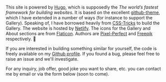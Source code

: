 This site is powered by [Hugo][1], which is supposedly the _The world’s fastest framework for building websites_. It is based on the excellent [github-theme][2], which I have extended in a number of ways (for instance to support the Gallery). Speaking of, I have borrowed heavily from [CSS-Tricks][3] to build the Gallery. The website is hosted by [Netlify][4]. The icons for the Gallery and About sections are from [Flaticon][5]. Authors are [Pixel-Perfect][6] and [Freepik][7] respectively. :pray:

If you are interested in building something similar for yourself, the code is freely available on my [Github profile][8]. If you found a bug, please feel free to raise an issue and we'll investigate.

For any inquiry, job offer, good joke you want to share, etc. you can contact me by email or via the form below (soon to come).



[1]: https://gohugo.io/
[2]: https://github.com/MeiK2333/github-style
[3]: https://css-tricks.com/look-ma-no-media-queries-responsive-layouts-using-css-grid/
[4]: https://www.netlify.com/
[5]: https://www.flaticon.com/
[6]: https://www.flaticon.com/authors/pixel-perfect
[7]: https://www.freepik.com
[8]: https://github.com/KaijuML